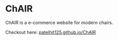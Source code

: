 # ChAIR
 ChAIR is a e-commerce website for modern chairs.

Checkout here: [patelhit125.github.io/ChAIR](https://patelhit125.github.io/ChAIR)
